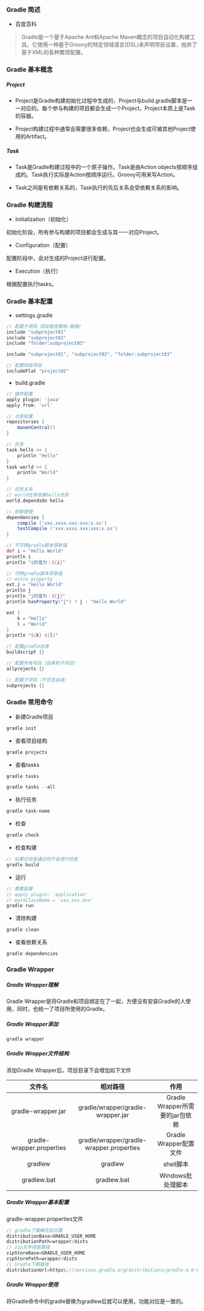 ### Gradle 简述

* 百度百科

> Gradle是一个基于Apache Ant和Apache Maven概念的项目自动化构建工具。它使用一种基于Groovy的特定领域语言(DSL)来声明项目设置，抛弃了基于XML的各种繁琐配置。

### Gradle 基本概念

##### Project

* Project是Gradle构建初始化过程中生成的，Project与build.gradle脚本是一一对应的。每个参与构建的项目都会生成一个Project，Project本质上是Task的容器。

* Project构建过程中通常会需要很多依赖，Project也会生成可被其他Project使用的Artifact。

##### Task

* Task是Gradle构建过程中的一个原子操作。Task是由Action objects按顺序组成的。Task执行实际是Action按顺序运行。Groovy可用来写Action。

* Task之间是有依赖关系的，Task执行的先后关系会受依赖关系的影响。

### Gradle 构建流程

* Initialization（初始化）

初始化阶段，所有参与构建的项目都会生成与其一一对应Project。

* Configuration（配置）

配置阶段中，会对生成的Project进行配置。

* Execution（执行）

根据配置执行tasks。

### Gradle 基本配置

* settings.gradle

``` groovy
// 配置子项目 项目路径需用:替换/
include "subproject01"
include "subproject02"
include "folder:subproject03"

include "subproject01", "subproject02", "folder:subproject03"

// 配置同级项目
includeFlat "project02"
```

* build.gradle

``` groovy
// 插件配置
apply plugin: 'java'
apply from: 'url'

// 仓库配置
repositories {
    mavenCentral()
}

// 任务
task hello << {
    println "Hello"
}
task world << {
    println "World"
}

// 任务关系
// world任务依赖hello任务
world.dependsOn hello

// 依赖管理
dependencies {    
    compile ('xxx.xxxx.xxx:xxx:x.xx')
    testCompile ('xxx.xxxx.xxx:xxx:x.xx')
}

// 不可跨gradle脚本获取值
def i = "Hello World"
println i
println "i的值为：${i}"

// 可跨gradle脚本获取值
// extra property
ext.j = "Hello World"
println j
println "j的值为：${j}"
println hasProperty("j") ? j : "Hello World"

ext {
    k = "Hello"
    l = "World"
}
println "${k} ${l}"

// 配置gradle自身
buildscript {}

// 配置所有项目（自身和子项目）
allprojects {}

// 配置子项目（不包含自身）
subprojects {}
```

### Gradle 常用命令

* 新建Gradle项目

``` groovy
gradle init
```

* 查看项目结构

``` groovy
gradle projects
```

* 查看tasks

``` groovy
gradle tasks

gradle tasks --all
```

* 执行任务

``` groovy
gradle task-name
```

* 检查

``` groovy
gradle check
```

* 检查构建

``` groovy
// 如果已检查通过则不会进行检查
gradle build
```

* 运行

``` groovy
// 需要配置
// apply plugin: 'application'
// mainClassName = 'xxx.xxx.Xxx'
gradle run
```

* 清除构建

``` groovy
gradle clean
```

* 查看依赖关系

``` groovy
gradle dependencies
```

### Gradle Wrapper

##### Gradle Wrapper理解

Gradle Wrapper是将Gradle和项目绑定在了一起，方便没有安装Gradle的人使用，同时，也统一了项目所使用的Gradle。

##### Gradle Wrapper添加

``` groovy
gradle wrapper
```

##### Gradle Wrapper文件结构

添加Gradle Wrapper后，项目目录下会增加如下文件

|文件名|相对路径|作用|
|:----:|:----:|:----:|
|gradle-wrapper.jar|gradle/wrapper/gradle-wrapper.jar|Gradle Wrapper所需要的jar包依赖|
|gradle-wrapper.properties|gradle/wrapper/gradle-wrapper.properties|Gradle Wrapper配置文件|
|gradlew|gradlew|shell脚本|
|gradlew.bat|gradlew.bat|Windows批处理脚本|

##### Gradle Wrapper基本配置

gradle-wrapper.properties文件

``` groovy
// gradle下载解压后位置
distributionBase=GRADLE_USER_HOME
distributionPath=wrapper/dists
// zip文件存放路径
zipStoreBase=GRADLE_USER_HOME
zipStorePath=wrapper/dists
// Gradle下载路径
distributionUrl=https\://services.gradle.org/distributions/gradle-4.0-bin.zip
```

##### Gradle Wrapper使用

将Gradle命令中的gradle替换为gradlew后就可以使用，功能对应是一致的。